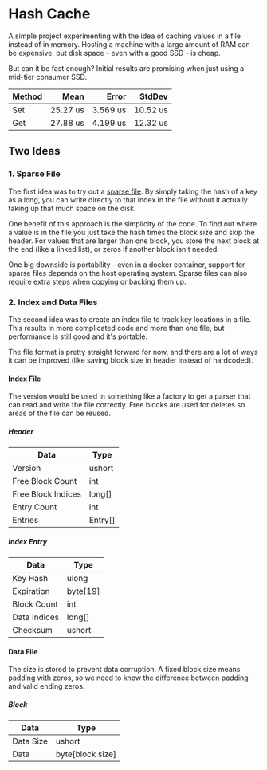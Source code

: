 # Hash Cache

A simple project experimenting with the idea of caching values in a file instead of in memory. Hosting a machine with a large amount of RAM can be expensive, but disk space - even with a good SSD - is cheap.

But can it be fast enough? Initial results are promising when just using a mid-tier consumer SSD.

| Method | Mean     | Error    | StdDev   |
|------- |---------:|---------:|---------:|
| Set    | 25.27 us | 3.569 us | 10.52 us |
| Get    | 27.88 us | 4.199 us | 12.32 us |

## Two Ideas

### 1. Sparse File
The first idea was to try out a [sparse file](https://en.wikipedia.org/wiki/Sparse_file). By simply taking the hash of a key as a long, you can write directly to that index in the file without it actually taking up that much space on the disk.

One benefit of this approach is the simplicity of the code. To find out where a value is in the file you just take the hash times the block size and skip the header. For values that are larger than one block, you store the next block at the end (like a linked list), or zeros if another block isn't needed.

One big downside is portability - even in a docker container, support for sparse files depends on the host operating system. Sparse files can also require extra steps when copying or backing them up.


### 2. Index and Data Files
The second idea was to create an index file to track key locations in a file. This results in more complicated code and more than one file, but performance is still good and it's portable.

The file format is pretty straight forward for now, and there are a lot of ways it can be improved (like saving block size in header instead of hardcoded).

#### Index File
The version would be used in something like a factory to get a parser that can read and write the file correctly. Free blocks are used for deletes so areas of the file can be reused.

##### Header
| Data               | Type      |
| ------------------ | --------- |
| Version            | ushort    |
| Free Block Count   | int       |
| Free Block Indices | long[]    |
| Entry Count        | int       |
| Entries			 | Entry[]   |

##### Index Entry
| Data               | Type      |
| ------------------ | --------- |
| Key Hash           | ulong     |
| Expiration		 | byte[19]  |
| Block Count        | int       |
| Data Indices       | long[]    |
| Checksum           | ushort    |

#### Data File
The size is stored to prevent data corruption. A fixed block size means padding with zeros, so we need to know the difference between padding and valid ending zeros.

##### Block
| Data               | Type             |
| ------------------ | ---------------- |
| Data Size          | ushort           |
| Data               | byte[block size] |
